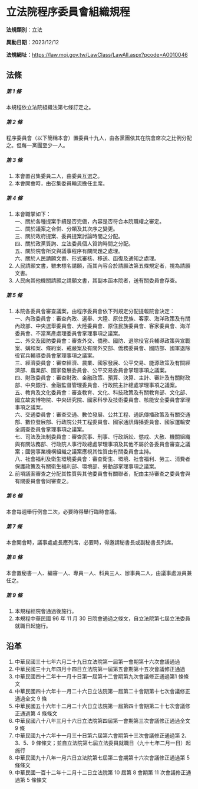 # 立法院程序委員會組織規程



**法規類別**：立法

**異動日期**：2023/12/12  

**法規網址**：https://law.moj.gov.tw/LawClass/LawAll.aspx?pcode=A0010046



## 法條
##### 第 1 條
本規程依立法院組織法第七條訂定之。

##### 第 2 條
程序委員會（以下簡稱本會）置委員十九人，由各黨團依其在院會席次之比例分配之。但每一黨團至少一人。

##### 第 3 條
1. 本會置召集委員二人，由委員互選之。
1. 本會開會時，由召集委員輪流擔任主席。

##### 第 4 條
1. 本會職掌如下：  
一、關於各種提案手續是否完備，內容是否符合本院職權之審定。  
二、關於議案之合併、分類及其次序之變更。  
三、關於政府提案、委員提案討論時間之分配。  
四、關於政黨質詢、立法委員個人質詢時間之分配。  
五、關於院會所交與議事程序有關問題之處理。  
六、關於人民請願文書、形式審核、移送、函復及通知之處理。
1. 人民請願文書，雖未標名請願，而其內容合於請願法第五條規定者，視為請願文書。
1. 人民向其他機關請願之請願文書，其副本函本院者，送有關委員會存查。

##### 第 5 條
1. 本院各委員會審查議案，由程序委員會依下列規定分配提報院會決定：  
一、內政委員會：審查內政、選舉、大陸、原住民族、客家、海洋政策及有關內政部、中央選舉委員會、大陸委員會、原住民族委員會、客家委員會、海洋委員會、不當黨產處理委員會掌理事項之議案。  
二、外交及國防委員會：審查外交、僑務、國防、退除役官兵輔導政策與宣戰案、媾和案、條約案、戒嚴案及有關外交部、僑務委員會、國防部、國軍退除役官兵輔導委員會掌理事項之議案。  
三、經濟委員會：審查經濟、農業、國家發展、公平交易、能源政策及有關經濟部、農業部、國家發展委員會、公平交易委員會掌理事項之議案。  
四、財政委員會：審查財政、金融政策、預算、決算、主計、審計及有關財政部、中央銀行、金融監督管理委員會、行政院主計總處掌理事項之議案。  
五、教育及文化委員會：審查教育、文化、科技政策及有關教育部、文化部、國立故宮博物院、中央研究院、國家科學及技術委員會、核能安全委員會掌理事項之議案。  
六、交通委員會：審查交通、數位發展、公共工程、通訊傳播政策及有關交通部、數位發展部、行政院公共工程委員會、國家通訊傳播委員會、國家運輸安全調查委員會掌理事項之議案。  
七、司法及法制委員會：審查民事、刑事、行政訴訟、懲戒、大赦、機關組織與有關法務部、行政院人事行政總處掌理事項及其他不屬於各委員會審查之議案；國營事業機構組織之議案應視其性質由有關委員會主持。  
八、社會福利及衛生環境委員會：審查衛生、環境、社會福利、勞工、消費者保護政策及有關衛生福利部、環境部、勞動部掌理事項之議案。
1. 前項議案審查之分配其性質與其他委員會有關聯者，配由主持審查之委員會與有關委員會會同審查之。

##### 第 6 條
本會每週舉行例會二次，必要時得舉行臨時會議。

##### 第 7 條
本會開會時，議事處處長應列席，必要時，得邀請秘書長或副秘書長列席。

##### 第 8 條
本會置秘書一人、編審一人、專員一人、科員三人、辦事員二人，由議事處派員兼任之。

##### 第 9 條
1. 本規程經院會通過後施行。
1. 本規程中華民國 96 年 11 月 30 日院會通過之條文，自立法院第七屆立法委員就職日起施行。

## 沿革
1. 中華民國三十七年六月二十九日立法院第一屆第一會期第十六次會議通過
1. 中華民國三十九年四月十四日立法院第一屆第五會期第十五次會議修正通過
1. 中華民國四十二年十一月十日第一屆第十二會期第九次會議修正通過第1 條條文
1. 中華民國四十六年十一月二十六日立法院第一屆第二十會期第十七次會議修正通過全文 9  條
1. 中華民國五十六年十二月二十六日立法院第一屆第四十會期第二十七次會議修正通過第 4  條條文
1. 中華民國八十八年三月十六日立法院第四屆第一會期第三次會議修正通過全文 9  條
1. 中華民國九十六年十一月三十日第六屆第六會期第十三次會議修正通過第 2、3、5、9 條條文；並自立法院第七屆立法委員就職日（九十七年二月一日）起施行
1. 中華民國九十八年一月六日立法院第七屆第二會期第十六次會議修正通過第 5  條條文
1. 中華民國一百十二年十二月十二日立法院第 10 屆第 8  會期第 11 次會議修正通過第 5  條條文
